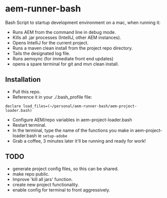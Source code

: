 # aem-runner-bash
Bash Script to startup development environment on a mac, when running it:
* Runs AEM from the command line in debug mode.
* Kills all .jar processes (IntelliJ, other AEM instances).
* Opens IntelliJ for the current project.
* Runs a maven clean install from the project repo directory.
* Tails the designated log file.
* Runs aemsync (for immediate front end updates)
* opens a spare terminal for git and mvn clean install.

## Installation
* Pull this repo.
* Reference it in your ./.bash_profile file:
```
declare load_files=(~/personal/aem-runner-bash/aem-project-loader.bash)
```
* Configure AEM/repo variables in aem-project-loader.bash
* Restart terminal.
* In the terminal, type the name of the functions you make in aem-project-loader.bash ie
```setup-adobe```
* Grab a coffee, 3 minutes later it'll be running and ready for work!

## TODO
* generate project config files, so this can be shared.
* make repo public.
* Improve 'kill all jars' function.
* create new project functionality.
* enable config for terminal to front aggressively.